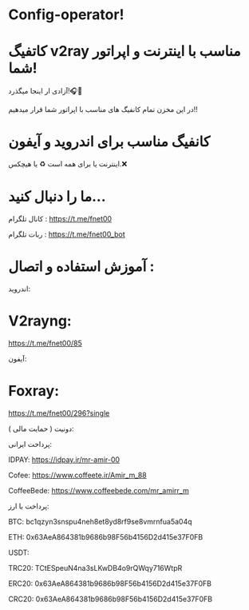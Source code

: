 # Config-operator!
# کاتفیگ v2ray مناسب با اینترنت و اپراتور شما!

آزادی ار اینجا میگذرد!🎧🤍

در این مخزن تمام کانفیگ های مناسب با اپراتور شما قرار  میدهیم!!

# کانفیگ مناسب برای اندروید و آیفون  

اینترنت یا برای همه است ♻️ یا هیچکس.❌

# ما را دنبال کنید...

کانال تلگرام : https://t.me/fnet00

ربات تلگرام : https://t.me/fnet00_bot

# آموزش استفاده و اتصال :

اندروید: 
# V2rayng: 

https://t.me/fnet00/85

آیفون: 

# Foxray: 

https://t.me/fnet00/296?single




دونیت ( حمایت مالی ):

پرداخت ایرانی: 

IDPAY: 
https://idpay.ir/mr-amir-00

Cofee: 
https://www.coffeete.ir/Amir_m_88

CoffeeBede: 
https://www.coffeebede.com/mr_amirr_m

پرداخت با ارز: 

BTC: 
bc1qzyn3snspu4neh8et8yd8rf9se8vmrnfua5a04q

ETH: 
0x63AeA864381b9686b98F56b4156D2d415e37F0FB

USDT: 

TRC20: 
TCtESpeuN4na3sLKwDB4o9rQWqy716WtpR

ERC20: 
0x63AeA864381b9686b98F56b4156D2d415e37F0FB

CRC20:
0x63AeA864381b9686b98F56b4156D2d415e37F0FB
